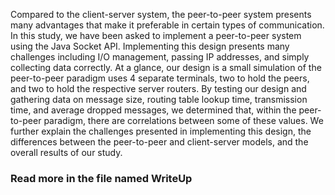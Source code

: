 Compared to the client-server system, the peer-to-peer system presents many advantages that make it preferable in certain types of communication. In this study, we have been asked to implement a peer-to-peer system using the Java Socket API. Implementing this design presents many challenges including I/O management, passing IP addresses, and simply collecting data correctly. At a glance, our design is a small simulation of the peer-to-peer paradigm uses 4 separate terminals, two to hold the peers, and two to hold the respective server routers. By testing our design and gathering data on message size, routing table lookup time, transmission time, and average dropped messages, we determined that, within the peer-to-peer paradigm, there are correlations between some of these values. We further explain the challenges presented in implementing this design, the differences between the peer-to-peer and client-server models, and the overall results of our study. 

<h3>Read more in the file named WriteUp</h3>
